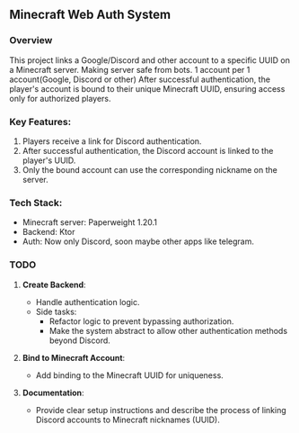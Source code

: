 ## Minecraft Web Auth System

### Overview
This project links a Google/Discord and other account to a specific UUID on a Minecraft server.
Making server safe from bots. 1 account per 1 account(Google, Discord or other)
After successful authentication, the player's account is bound to their unique Minecraft UUID, ensuring access only for authorized players.

### Key Features:
1. Players receive a link for Discord authentication.
2. After successful authentication, the Discord account is linked to the player's UUID.
3. Only the bound account can use the corresponding nickname on the server.

### Tech Stack:
- Minecraft server: Paperweight 1.20.1
- Backend: Ktor
- Auth: Now only Discord, soon maybe other apps like telegram.

### TODO

1. **Create Backend**:
   - Handle authentication logic.
   - Side tasks:
      - Refactor logic to prevent bypassing authorization.
      - Make the system abstract to allow other authentication methods beyond Discord.

2. **Bind to Minecraft Account**:
   - Add binding to the Minecraft UUID for uniqueness.

3. **Documentation**:
   - Provide clear setup instructions and describe the process of linking Discord accounts to Minecraft nicknames (UUID).
